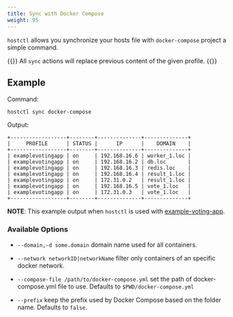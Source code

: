 ```yaml
---
title: Sync with Docker Compose
weight: 95
---
```


`hostctl` allows you synchronize your hosts file with `docker-compose` project a simple command.

{{<warning>}}
All `sync` actions will replace previous content of the given profile.
{{</warning>}}


## Example

Command:

`hostctl sync docker-compose`

Output:
```
+------------------+--------+--------------+--------------+
|     PROFILE      | STATUS |      IP      |    DOMAIN    |
+------------------+--------+--------------+--------------+
| examplevotingapp | on     | 192.168.16.6 | worker_1.loc |
| examplevotingapp | on     | 192.168.16.2 | db.loc       |
| examplevotingapp | on     | 192.168.16.3 | redis.loc    |
| examplevotingapp | on     | 192.168.16.4 | result_1.loc |
| examplevotingapp | on     | 172.31.0.2   | result_1.loc |
| examplevotingapp | on     | 192.168.16.5 | vote_1.loc   |
| examplevotingapp | on     | 172.31.0.3   | vote_1.loc   |
+------------------+--------+--------------+--------------+
```

**NOTE**: This example output when `hostctl` is used with [example-voting-app](https://github.com/dockersamples/example-voting-app).


### Available Options

* `--domain,-d some.domain` domain name used for all containers.

* `--network networkID|networkName` filter only containers of an specific docker network.

* `--compose-file /path/to/docker-compose.yml` set the path of docker-compose.yml file to use. Defaults to `$PWD/docker-compose.yml`

* `--prefix` keep the prefix used by Docker Compose based on the folder name. Defaults to `false`.
